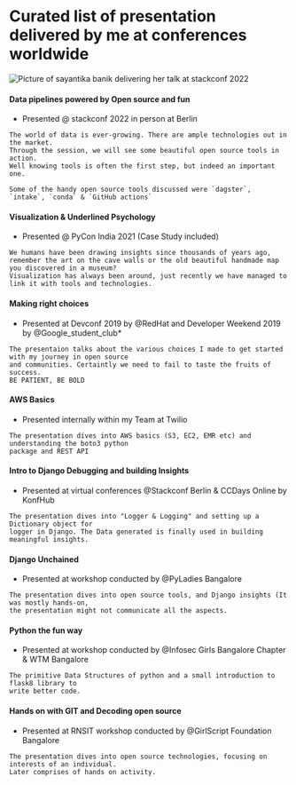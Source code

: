 
# Curated list of presentation delivered by me at conferences worldwide

![Picture of sayantika banik delivering her talk at stackconf 2022](https://user-images.githubusercontent.com/17350312/181747053-2f424f81-e822-4779-a68d-4d9deef9d139.jpeg)

#### Data pipelines powered by Open source and fun 
- Presented @ stackconf 2022 in person at Berlin
```
The world of data is ever-growing. There are ample technologies out in the market. 
Through the session, we will see some beautiful open source tools in action. 
Well knowing tools is often the first step, but indeed an important one.

Some of the handy open source tools discussed were `dagster`, `intake`, `conda` & `GitHub actions`
```

#### Visualization & Underlined Psychology
- Presented @ PyCon India 2021 (Case Study included)
```
We humans have been drawing insights since thousands of years ago, 
remember the art on the cave walls or the old beautiful handmade map you discovered in a museum? 
Visualization has always been around, just recently we have managed to link it with tools and technologies.
```
#### Making right choices  
- Presented at Devconf 2019 by @RedHat and Developer Weekend 2019 by @Google_student_club*
```
The presentaion talks about the various choices I made to get started with my journey in open source 
and communities. Certaintly we need to fail to taste the fruits of success. 
BE PATIENT, BE BOLD
```
#### AWS Basics
- Presented internally within my Team at Twilio
```
The presentation dives into AWS basics (S3, EC2, EMR etc) and understanding the boto3 python 
package and REST API
```
#### Intro to Django Debugging and building Insights
- Presented at virtual conferences @Stackconf Berlin & CCDays Online by KonfHub
```
The presentation dives into "Logger & Logging" and setting up a Dictionary object for 
logger in Django. The Data generated is finally used in building meaningful insights. 
```
#### Django Unchained
- Presented at workshop conducted by @PyLadies Bangalore 
```
The presentation dives into open source tools, and Django insights (It was mostly hands-on, 
the presentation might not communicate all the aspects.
```
#### Python the fun way
- Presented at workshop conducted by @Infosec Girls Bangalore Chapter & WTM Bangalore
```
The primitive Data Structures of python and a small introduction to flask8 library to
write better code.
```
#### Hands on with GIT and Decoding open source
- Presented at RNSIT workshop conducted by @GirlScript Foundation Bangalore 
```
The presentation dives into open source technologies, focusing on interests of an individual. 
Later comprises of hands on activity. 
```
